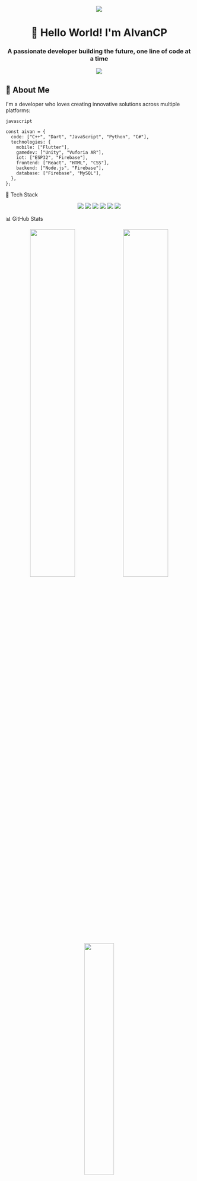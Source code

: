 <p align="center">
  <img src="https://capsule-render.vercel.app/api?type=waving&color=gradient&height=200&section=header&text=AIvanCP&fontSize=80&fontAlignY=35&animation=fadeIn" />
</p>

<h1 align="center">👋 Hello World! I'm AIvanCP</h1>
<h3 align="center">A passionate developer building the future, one line of code at a time</h3>

<p align="center">
  <a href="https://github.com/AIvanCP"><img src="https://readme-typing-svg.herokuapp.com?lines=IoT+Developer;AR/VR+Enthusiast;Mobile+App+Developer;Always+learning+new+things&center=true&width=380&height=45"></a>
</p>

## 💫 About Me

I'm a developer who loves creating innovative solutions across multiple platforms:

```javascript```
```
const aivan = {
  code: ["C++", "Dart", "JavaScript", "Python", "C#"],
  technologies: {
    mobile: ["Flutter"],
    gamedev: ["Unity", "Vuforia AR"],
    iot: ["ESP32", "Firebase"],
    frontend: ["React", "HTML", "CSS"],
    backend: ["Node.js", "Firebase"],
    database: ["Firebase", "MySQL"],
  },
};
```
🚀 Tech Stack
<p align="center"> <img src="https://img.shields.io/badge/Flutter-02569B?style=for-the-badge&logo=flutter&logoColor=white" /> <img src="https://img.shields.io/badge/Firebase-FFCA28?style=for-the-badge&logo=firebase&logoColor=black" /> <img src="https://img.shields.io/badge/Unity-100000?style=for-the-badge&logo=unity&logoColor=white" /> <img src="https://img.shields.io/badge/ESP32-E7352C?style=for-the-badge&logo=espressif&logoColor=white" /> <img src="https://img.shields.io/badge/C%23-239120?style=for-the-badge&logo=c-sharp&logoColor=white" /> <img src="https://img.shields.io/badge/Dart-0175C2?style=for-the-badge&logo=dart&logoColor=white" /> </p>
📊 GitHub Stats
<p align="center"> <img width="49%" src="https://github-readme-stats.vercel.app/api?username=AIvanCP&show_icons=true&theme=tokyonight&hide_border=true&count_private=true" /> <img width="49%" src="https://github-readme-streak-stats.herokuapp.com/?user=AIvanCP&theme=tokyonight&hide_border=true" /> </p> <p align="center"> <img width="40%" src="https://github-readme-stats.vercel.app/api/top-langs/?username=AIvanCP&layout=compact&theme=tokyonight&hide_border=true" /> </p>
🏆 Projects & Achievements
<p align="center"> <a href="https://github.com/ryo-ma/github-profile-trophy"><img src="https://github-profile-trophy.vercel.app/?username=AIvanCP&theme=nord&column=7&no-frame=true&no-bg=true" /></a> </p>
💡 Featured Projects
<table> <tr> <td width="50%"> <h3 align="center">ESP32 IoT System</h3> <p align="center"> <a href="https://github.com/AIvanCP/iot-project" target="_blank">ESP32 Smart Home Project</a><br/> Smart home system using ESP32 microcontrollers and Firebase for real-time monitoring and control. </p> </td> <td width="50%"> <h3 align="center">AR Experience with Unity</h3> <p align="center"> <a href="https://github.com/AIvanCP/ar-vuforia" target="_blank">AR Vuforia Unity Project</a><br/> Augmented reality application built with Unity and Vuforia for interactive experiences. </p> </td> </tr> <tr> <td width="50%"> <h3 align="center">Flutter Mobile App</h3> <p align="center"> <a href="https://github.com/AIvanCP/flutter-app" target="_blank">Flutter App with Firebase</a><br/> Cross-platform mobile application with Flutter and Firebase integration. </p> </td> <td width="50%"> <h3 align="center">Game Development</h3> <p align="center"> <a href="https://github.com/AIvanCP/unity-game" target="_blank">Unity Game Project</a><br/> Game developed with Unity featuring custom AI and game logic. </p> </td> </tr> </table>
✨ Fun Facts
⚡ My most productive setup: Flutter + Firebase for rapid development

🤖 I enjoy experimenting with AI & advanced game logic in Unity

🎧 Coding productivity hack: DMC (Devil May Cry) soundtrack on loop

🌱 Currently learning: Advanced AR/VR development techniques

🎮 When not coding: Gaming or exploring new tech

🔗 Connect With Me
<p align="center"> <a href="https://github.com/AIvanCP"> <img src="https://img.shields.io/badge/GitHub-100000?style=for-the-badge&logo=github&logoColor=white" /> </a> <a href="https://www.linkedin.com/in/angeleo-ivan-cahya-pratama-412324334/"> <img src="https://img.shields.io/badge/LinkedIn-0077B5?style=for-the-badge&logo=linkedin&logoColor=white" /> </a> </p> <p align="center"> <img src="https://capsule-render.vercel.app/api?type=waving&color=gradient&height=100&section=footer" /> </p> <p align="center"> <img src="https://komarev.com/ghpvc/?username=AIvanCP&color=blueviolet&style=flat-square&label=Profile+Views" /> </p> ```
